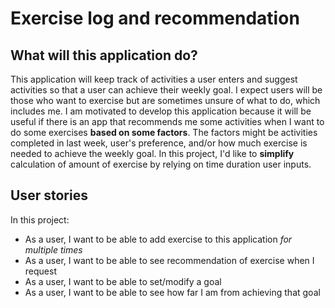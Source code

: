 # Exercise log and recommendation

## What will this application do?

This application will keep track of activities a user enters and suggest activities so that a user can achieve their weekly goal. I expect users will be those who want to exercise but are sometimes unsure of what to do, which includes me. I am motivated to develop this application because it will be useful if there is an app that recommends me some activities when I want to do some exercises  **based on some factors**. The factors might be activities completed in last week, user's preference, and/or how much exercise is needed to achieve the weekly goal. In this project, I'd like to **simplify** calculation of amount of exercise by relying on time duration user inputs. 

## User stories

In this project:

- As a user, I want to be able to add exercise to this application *for multiple times*
- As a user, I want to be able to see recommendation of exercise when I request
- As a user, I want to be able to set/modify a goal
- As a user, I want to be able to see how far I am from achieving that goal 
